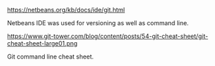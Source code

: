 https://netbeans.org/kb/docs/ide/git.html

Netbeans IDE was used for versioning as well as command line.

https://www.git-tower.com/blog/content/posts/54-git-cheat-sheet/git-cheat-sheet-large01.png

Git command line cheat sheet.
